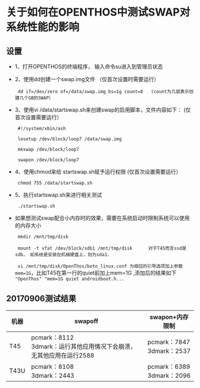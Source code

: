 # 关于如何在OPENTHOS中测试SWAP对系统性能的影响

## 设置
  - 1、打开OPENTHOS的终端程序， 输入命令su进入到管理员状态
  - 2、使用dd创建一个swap.img文件  （仅首次设置时需要运行）  
    
    ` dd if=/dev/zero of=/data/swap.img bs=1g count=8   (count为几就表示创建几个GB的SWAP）`

  - 3、使用vi /data/startswap.sh来创建swap的启用脚本，文件内容如下：  (仅首次设置需要运行）
  
    ` #!/system/xbin/ash`
    
    ` losetup /dev/block/loop7 /data/swap.img`
    
    ` mkswap /dev/block/loop7`
    
    ` swapon /dev/block/loop7`
      
  - 4、使用chmod来给 startswap.sh赋予运行权限  (仅首次设置需要运行）
  
    ` chmod 755 /data/startswap.sh`

  - 5、执行startswap.sh来进行相关测试
  
    ` ./startswap.sh`

  - 如果想测试swap配合小内存时的效果，需要在系统启动时限制系统可以使用的内存大小
  
    ` mkdir /mnt/tmp/disk`
    
    ` mount -t vfat /dev/block/sdb1 /mnt/tmp/disk      对于T45而言ssd是sdb， 如系统是安装在机械硬盘上，则为sda1.`
    
    ` vi /mnt/tmp/disk/OpenThos/boto_linux.conf 为相应的引导选项加上参数mem=1G`，比如T45在第一行的quiet前加上mem=1G ,添加后的结果如下   
    `"OpenThos" "mem=1G quiet androidboot.h...`
  
  ## 20170906测试结果
  机器|swapoff|swapon+内存限制|
  ----|----|----|
  T45|pcmark：8112<br>3dmark：运行其他应用情况下会崩溃，无其他应用在运行2588|pcmark：7847<br>3dmark：2537|
  T43U|pcmark：8108<br>3dmark：2443|pcmark：6389<br>3dmark：2096|
